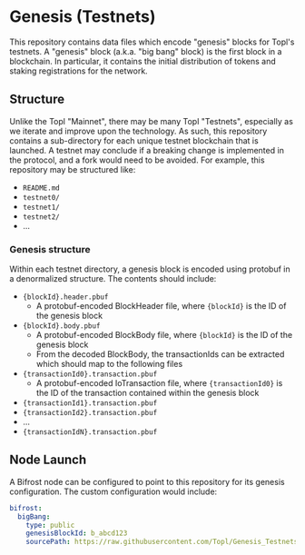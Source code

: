 # Genesis (Testnets)
This repository contains data files which encode "genesis" blocks for Topl's testnets.  A "genesis" block (a.k.a. "big bang" block) is the first block in a blockchain.  In particular, it contains the initial distribution of tokens and staking registrations for the network.

## Structure
Unlike the Topl "Mainnet", there may be many Topl "Testnets", especially as we iterate and improve upon the technology.  As such, this repository contains a sub-directory for each unique testnet blockchain that is launched.  A testnet may conclude if a breaking change is implemented in the protocol, and a fork would need to be avoided.  For example, this repository may be structured like:
- `README.md`
- `testnet0/`
- `testnet1/`
- `testnet2/`
- ...

### Genesis structure
Within each testnet directory, a genesis block is encoded using protobuf in a denormalized structure.  The contents should include:
- `{blockId}.header.pbuf`
  - A protobuf-encoded BlockHeader file, where `{blockId}` is the ID of the genesis block
- `{blockId}.body.pbuf`
  - A protobuf-encoded BlockBody file, where `{blockId}` is the ID of the genesis block
  - From the decoded BlockBody, the transactionIds can be extracted which should map to the following files
- `{transactionId0}.transaction.pbuf`
  - A protobuf-encoded IoTransaction file, where `{transactionId0}` is the ID of the transaction contained within the genesis block
- `{transactionId1}.transaction.pbuf`
- `{transactionId2}.transaction.pbuf`
- ...
- `{transactionIdN}.transaction.pbuf`

## Node Launch
A Bifrost node can be configured to point to this repository for its genesis configuration.  The custom configuration would include:
```yaml
bifrost:
  bigBang:
    type: public
    genesisBlockId: b_abcd123
    sourcePath: https://raw.githubusercontent.com/Topl/Genesis_Testnets/main/testnet5/
```
